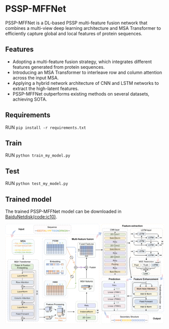 # PSSP-MFFNet
PSSP-MFFNet is a DL-based PSSP multi-feature fusion network that combines a multi-view deep learning architecture and MSA Transformer to
efficiently capture global and local features of protein sequences.

## Features
* Adopting a multi-feature fusion strategy, which integrates different features generated from protein sequences.
* Introducing an MSA Transformer to interleave row and column attention across the input MSA.
* Applying a hybrid network architecture of CNN and LSTM networks to extract the high-latent features.
* PSSP-MFFNet outperforms existing methods on several datasets, achieving SOTA.

## Requirements
RUN `pip install -r requirements.txt`

## Train
RUN `python train_my_model.py`

## Test
RUN `python test_my_model.py`

## Trained model
The trained PSSP-MFFNet model can be downloaded in [BaiduNetdisk(code:ic10)](https://pan.baidu.com/s/1vkc4Xoc4h0319GM58y4iAw?pwd=ic10).

![network](picture/network.jpg)
